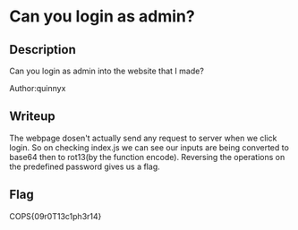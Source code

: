 # Can you login as admin?

## Description
Can you login as admin into the website that I made?

Author:quinnyx

## Writeup
The webpage dosen't actually send any request to server when we click login.
So on checking index.js we can see our inputs are being converted to base64 then to rot13(by the function encode).
Reversing the operations on the predefined password gives us a flag.

## Flag
COPS{09r0T13c1ph3r14}
